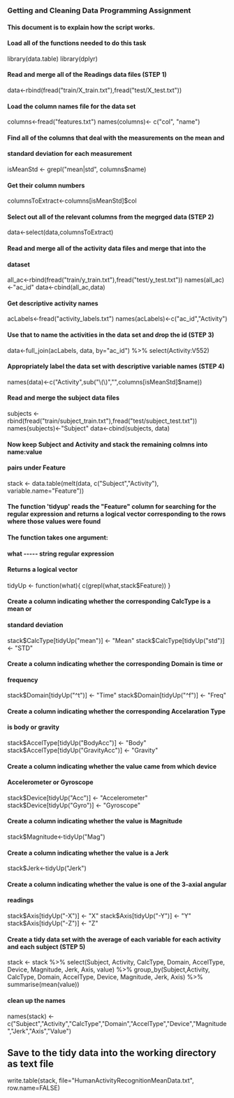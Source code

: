 ### Getting and Cleaning Data Programming Assignment

#### This document is to explain how the script works.

#### Load all of the functions needed to do this task
library(data.table)
library(dplyr)

#### Read and merge all of the Readings data files (STEP 1)
data<-rbind(fread("train/X_train.txt"),fread("test/X_test.txt"))

#### Load the column names file for the data set
columns<-fread("features.txt")
names(columns)<- c("col", "name")

#### Find all of the columns that deal with the measurements on the mean and 
#### standard deviation for each measurement
isMeanStd <- grepl("mean|std", columns$name)

#### Get their column numbers
columnsToExtract<-columns[isMeanStd]$col

#### Select out all of the relevant columns from the megrged data (STEP 2)
data<-select(data,columnsToExtract)

#### Read and merge all of the activity data files and merge that into the 
#### dataset
all_ac<-rbind(fread("train/y_train.txt"),fread("test/y_test.txt"))
names(all_ac)<-"ac_id"
data<-cbind(all_ac,data)

#### Get descriptive activity names 
acLabels<-fread("activity_labels.txt")
names(acLabels)<-c("ac_id","Activity")

#### Use that to name the activities in the data set and drop the id (STEP 3)
data<-full_join(acLabels, data, by="ac_id") %>% select(Activity:V552)

#### Appropriately label the data set with descriptive variable names (STEP 4)
names(data)<-c("Activity",sub("\\(\\)","",columns[isMeanStd]$name))

#### Read and merge the subject data files
subjects <- rbind(fread("train/subject_train.txt"),fread("test/subject_test.txt"))
names(subjects)<-"Subject"
data<-cbind(subjects, data)

#### Now keep Subject and Activity and stack the remaining colmns into name:value 
#### pairs under Feature
stack <- data.table(melt(data, c("Subject","Activity"), variable.name="Feature"))

#### #################################
#### The function 'tidyup' reads the "Feature" column for searching for the  regular expression and returns a logical vector corresponding to the rows where those values were found 
####
#### The function takes one argument: 
#### what ----- string regular expression 
####
#### Returns a logical vector 
####
#### #################################
tidyUp <- function(what){
  c(grepl(what,stack$Feature))
}

#### Create a column indicating whether the corresponding CalcType is a mean or 
#### standard deviation
stack$CalcType[tidyUp("mean")] <- "Mean"
stack$CalcType[tidyUp("std")] <- "STD"

#### Create a column indicating whether the corresponding Domain is time or
#### frequency
stack$Domain[tidyUp("^t")] <- "Time"
stack$Domain[tidyUp("^f")] <- "Freq"

#### Create a column indicating whether the corresponding Accelaration Type
#### is body or gravity
stack$AccelType[tidyUp("BodyAcc")] <- "Body"
stack$AccelType[tidyUp("GravityAcc")] <- "Gravity" 

#### Create a column indicating whether the value came from which device
#### Accelerometer or Gyroscope
stack$Device[tidyUp("Acc")] <-  "Accelerometer"
stack$Device[tidyUp("Gyro")] <- "Gyroscope"

#### Create a column indicating whether the value is Magnitude 
stack$Magnitude<-tidyUp("Mag")

#### Create a column indicating whether the value is a Jerk 
stack$Jerk<-tidyUp("Jerk")

#### Create a column indicating whether the value is one of the 3-axial angular
#### readings
stack$Axis[tidyUp("-X")] <-  "X"
stack$Axis[tidyUp("-Y")] <-  "Y"
stack$Axis[tidyUp("-Z")] <-  "Z"

#### Create a tidy data set with the average of each variable for each activity and each subject (STEP 5)
stack <- stack %>% 
select(Subject, Activity, CalcType, Domain, AccelType, Device, Magnitude, Jerk, Axis, value) %>% 
group_by(Subject,Activity, CalcType, Domain, AccelType, Device, Magnitude, Jerk, Axis) %>% 
summarise(mean(value))

#### clean up the names
names(stack) <- c("Subject","Activity","CalcType","Domain","AccelType","Device","Magnitude","Jerk","Axis","Value")

## Save to the tidy data into the working directory as text file
write.table(stack, file="HumanActivityRecognitionMeanData.txt", row.name=FALSE) 


